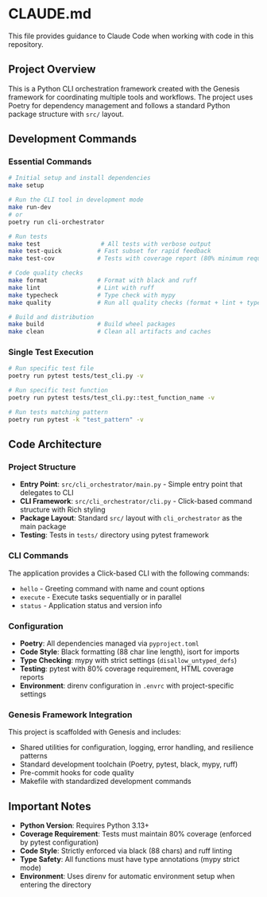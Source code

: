 # CLAUDE.md

This file provides guidance to Claude Code when working with code in this repository.

## Project Overview

This is a Python CLI orchestration framework created with the Genesis framework for coordinating multiple tools and workflows. The project uses Poetry for dependency management and follows a standard Python package structure with `src/` layout.

## Development Commands

### Essential Commands
```bash
# Initial setup and install dependencies
make setup

# Run the CLI tool in development mode
make run-dev
# or
poetry run cli-orchestrator

# Run tests
make test                 # All tests with verbose output
make test-quick          # Fast subset for rapid feedback
make test-cov            # Tests with coverage report (80% minimum required)

# Code quality checks
make format              # Format with black and ruff
make lint                # Lint with ruff
make typecheck           # Type check with mypy
make quality             # Run all quality checks (format + lint + typecheck)

# Build and distribution
make build               # Build wheel packages
make clean               # Clean all artifacts and caches
```

### Single Test Execution
```bash
# Run specific test file
poetry run pytest tests/test_cli.py -v

# Run specific test function
poetry run pytest tests/test_cli.py::test_function_name -v

# Run tests matching pattern
poetry run pytest -k "test_pattern" -v
```

## Code Architecture

### Project Structure
- **Entry Point**: `src/cli_orchestrator/main.py` - Simple entry point that delegates to CLI
- **CLI Framework**: `src/cli_orchestrator/cli.py` - Click-based command structure with Rich styling
- **Package Layout**: Standard `src/` layout with `cli_orchestrator` as the main package
- **Testing**: Tests in `tests/` directory using pytest framework

### CLI Commands
The application provides a Click-based CLI with the following commands:
- `hello` - Greeting command with name and count options
- `execute` - Execute tasks sequentially or in parallel
- `status` - Application status and version info

### Configuration
- **Poetry**: All dependencies managed via `pyproject.toml`
- **Code Style**: Black formatting (88 char line length), isort for imports
- **Type Checking**: mypy with strict settings (`disallow_untyped_defs`)
- **Testing**: pytest with 80% coverage requirement, HTML coverage reports
- **Environment**: direnv configuration in `.envrc` with project-specific settings

### Genesis Framework Integration
This project is scaffolded with Genesis and includes:
- Shared utilities for configuration, logging, error handling, and resilience patterns
- Standard development toolchain (Poetry, pytest, black, mypy, ruff)
- Pre-commit hooks for code quality
- Makefile with standardized development commands

## Important Notes

- **Python Version**: Requires Python 3.13+
- **Coverage Requirement**: Tests must maintain 80% coverage (enforced by pytest configuration)
- **Code Style**: Strictly enforced via black (88 chars) and ruff linting
- **Type Safety**: All functions must have type annotations (mypy strict mode)
- **Environment**: Uses direnv for automatic environment setup when entering the directory
